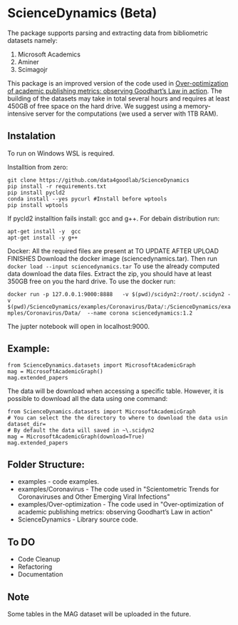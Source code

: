 # ScienceDynamics (Beta)

The package supports parsing and extracting data from bibliometric datasets namely:
1. Microsoft Academics
2. Aminer
3. Scimagojr

This package is an improved version of the code used in [Over-optimization of academic publishing metrics: observing Goodhart’s Law in action](https://academic.oup.com/gigascience/article/8/6/giz053/5506490).
The building of the datasets may take in total several hours and requires at least 450GB of free space on the hard drive. We suggest using a memory-intensive server for the computations (we used a server with 1TB RAM).

## Instalation
To run on Windows WSL is required.

Installtion from zero:
```
git clone https://github.com/data4goodlab/ScienceDynamics
pip install -r requirements.txt
pip install pycld2 
conda install --yes pycurl #Install before wptools
pip install wptools
```
If pycld2 installtion fails install: gcc and g++.
For debain distribution run:
```
apt-get install -y  gcc
apt-get install -y g++
```

Docker:
All the required files are present at TO UPDATE AFTER UPLOAD FINISHES
Download the docker image (sciencedynamics.tar).
Then run `docker load --input sciencedynamics.tar`
To use the already computed data download the data files.
Extract the zip, you should have at least 350GB free on you the hard drive.
To use the docker run:

`docker run -p 127.0.0.1:9000:8888   -v $(pwd)/scidyn2:/root/.scidyn2 -v $(pwd)/ScienceDynamics/examples/Coronavirus/Data/:/ScienceDynamics/examples/Coronavirus/Data/  --name corona sciencedynamics:1.2`

The jupter notebook will open in localhost:9000.

## Example:
```
from ScienceDynamics.datasets import MicrosoftAcademicGraph
mag = MicrosoftAcademicGraph()
mag.extended_papers
```
The data will be download when accessing a specific table.
However, it is possible to download all the data using one command:
```
from ScienceDynamics.datasets import MicrosoftAcademicGraph
# You can select the the directory to where to download the data usin dataset_dir=
# By default the data will saved in ~\.scidyn2
mag = MicrosoftAcademicGraph(download=True)
mag.extended_papers
```

## Folder Structure:
* examples - code examples.
* examples/Coronavirus - The code used in "Scientometric Trends for Coronaviruses and Other Emerging Viral Infections"
* examples/Over-optimization - The code used in "Over-optimization of academic publishing metrics: observing Goodhart’s Law in action"
* ScienceDynamics - Library source code.


## To DO
* Code Cleanup
* Refactoring
* Documentation

## Note
Some tables in the MAG dataset will be uploaded in the future.
